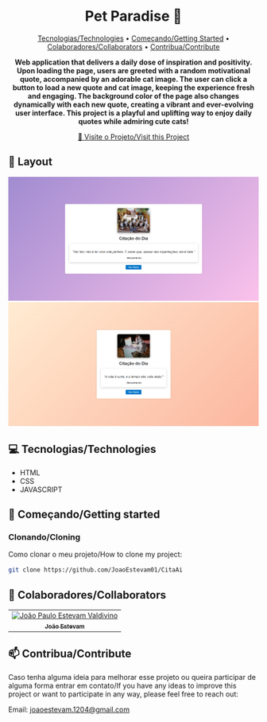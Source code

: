 <h1 align="center" style="font-weight: bold;">Pet Paradise 🐾</h1>

<p align="center">
 <a href="#technologies">Tecnologias/Technologies</a> • 
 <a href="#started">Começando/Getting Started</a> • 
  <a href="#colab">Colaboradores/Collaborators</a> •
 <a href="#contribute">Contribua/Contribute</a>
</p>

<p align="center">
    <b>Web application that delivers a daily dose of inspiration and positivity. Upon loading the page, users are greeted with a random motivational quote, accompanied by an adorable cat image. The user can click a button to load a new quote and cat image, keeping the experience fresh and engaging. The background color of the page also changes dynamically with each new quote, creating a vibrant and ever-evolving user interface. This project is a playful and uplifting way to enjoy daily quotes while admiring cute cats!</b>
</p>

<p align="center">
     <a href="https://github.com/JoaoEstevam01/CitaAi">📱 Visite o Projeto/Visit this Project</a>
</p>

<h2 id="layout">🎨 Layout</h2>

<p align="center">
    <img src="/img/TELA-01.png" alt="Image Example" width="600px">
    <img src="/img/TELA-02.png" alt="Image Example" width="600px">
</p>

<h2 id="technologies">💻 Tecnologias/Technologies</h2>

- HTML
- CSS
- JAVASCRIPT

<h2 id="started">🚀 Começando/Getting started</h2>

<h3>Clonando/Cloning</h3>

Como clonar o meu projeto/How to clone my project:

```bash
git clone https://github.com/JoaoEstevam01/CitaAi
```

<h2 id="colab">🤝 Colaboradores/Collaborators</h2>

<table>
  <tr>
    <td align="center">
      <a href="https://github.com/JoaoEstevam01">
        <img src="/img/João.jpeg" width="100px;" alt="João Paulo Estevam Valdivino"/><br>
        <sub>
          <b>João Estevam</b>
        </sub>
      </a>
    </td>
  </tr>
</table>

<h2 id="contribute">📫 Contribua/Contribute</h2>

Caso tenha alguma ideia para melhorar esse projeto ou queira participar de alguma forma entrar em contato/If you have any ideas to improve this project or want to participate in any way, please feel free to reach out:

Email: joaoestevam.1204@gmail.com
